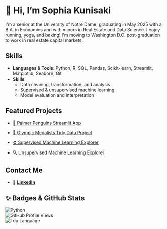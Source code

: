 # 👋 Hi, I’m Sophia Kunisaki

I'm a senior at the University of Notre Dame, graduating in May 2025 with a B.A. in Economics and with minors in Real Estate and Data Science. I enjoy running, yoga, and baking! I'm moving to Washington D.C. post-graduation to work in real estate capital markets.

## Skills 

- **Languages & Tools**: Python, R, SQL, Pandas, Scikit-learn, Streamlit, Matplotlib, Seaborn, Git
- **Skills**:
  - Data cleaning, transformation, and analysis
  - Supervised & unsupervised machine learning
  - Model evaluation and interpretation

## Featured Projects

- [🐧 Palmer Penguins Streamlit App](https://github.com/sophiakun/Kunisaki-Data-Science-Portfolio/tree/main/basic-streamlit-app)  

- [🏅 Olympic Medalists Tidy Data Project](https://github.com/sophiakun/Kunisaki-Data-Science-Portfolio/tree/main/TidyData-Project)  

- [⚙️ Supervised Machine Learning Explorer](https://github.com/sophiakun/Kunisaki-Data-Science-Portfolio/tree/main/MLStreamlitApp)  

- [🔍 Unsupervised Machine Learning Explorer](https://github.com/sophiakun/Kunisaki-Data-Science-Portfolio/tree/main/MLUnsupervisedApp)  

## Contact Me

- 💼 **[LinkedIn](https://www.linkedin.com/in/sophia-kunisaki/)**

## ✨ Badges & GitHub Stats

![Python](https://img.shields.io/badge/Python-3.10-blue?logo=python)  
![GitHub Profile Views](https://komarev.com/ghpvc/?username=sophiakun)  
![Top Language](https://img.shields.io/github/languages/top/sophiakun/Kunisaki-Data-Science-Portfolio)
